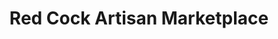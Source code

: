 ---
title: "Red Cock Artisan Marketplace"
url: /lincoln-city/red-cock-artisan-marketplace/
shop: gift
---